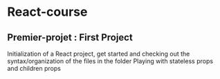 # React-course

## Premier-projet : First Project
Initialization of a React project, get started and checking out the syntax/organization of the files in the folder
Playing with stateless props and children props
